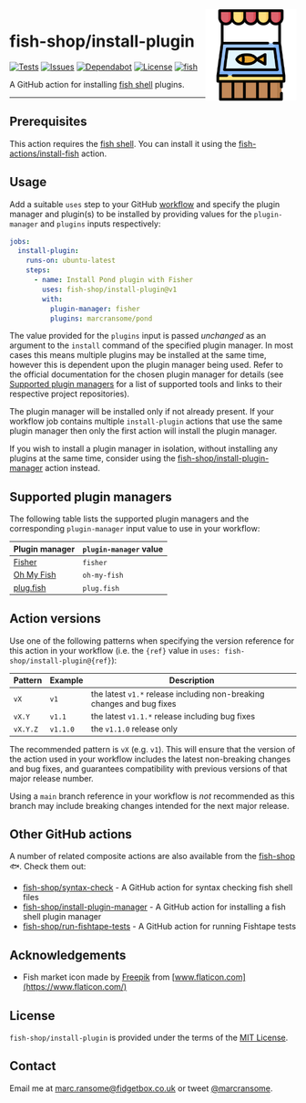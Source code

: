 <img alt="fish" src="images/fish-market.png" width="160" align="right">

# fish-shop/install-plugin

[![Tests](https://img.shields.io/github/workflow/status/fish-shop/install-plugin/tests?color=brightgreen&label=tests)](https://github.com/fish-shop/install-plugin/actions) [![Issues](https://img.shields.io/github/issues/fish-shop/install-plugin)](https://github.com/fish-shop/install-plugin/issues) [![Dependabot](https://img.shields.io/badge/dependabot-active-brightgreen.svg)](https://github.com/fish-shop/install-plugin/network/dependencies) [![License](https://img.shields.io/badge/license-MIT-blue)](https://opensource.org/licenses/mit-license.php) [![fish](https://img.shields.io/badge/fish-3.2.2-blue)](https://fishshell.com)

A GitHub action for installing [fish shell](https://fishshell.com) plugins.

<hr>

## Prerequisites

This action requires the [fish shell](https://fishshell.com). You can install it using the [fish-actions/install-fish](https://github.com/fish-actions/install-fish) action.

## Usage

Add a suitable `uses` step to your GitHub [workflow](https://docs.github.com/en/actions/reference/workflow-syntax-for-github-actions) and specify the plugin manager and plugin(s) to be installed by providing values for the `plugin-manager` and `plugins` inputs respectively:

```yaml
jobs:
  install-plugin:
    runs-on: ubuntu-latest
    steps:
      - name: Install Pond plugin with Fisher
        uses: fish-shop/install-plugin@v1
        with:
          plugin-manager: fisher
          plugins: marcransome/pond
```

The value provided for the `plugins` input is passed _unchanged_ as an argument to the `install` command of the specified plugin manager. In most cases this means multiple plugins may be installed at the same time, however this is dependent upon the plugin manager being used. Refer to the official documentation for the chosen plugin manager for details (see [Supported plugin managers](#supported-plugin-managers) for a list of supported tools and links to their respective project repositories).

The plugin manager will be installed only if not already present. If your workflow job contains multiple `install-plugin` actions that use the same plugin manager then only the first action will install the plugin manager.

If you wish to install a plugin manager in isolation, without installing any plugins at the same time, consider using the [fish-shop/install-plugin-manager](https://github.com/fish-shop/install-plugin-manager) action instead.

## Supported plugin managers

The following table lists the supported plugin managers and the corresponding `plugin-manager` input value to use in your workflow:

| Plugin manager                                         | `plugin-manager` value |
|--------------------------------------------------------|------------------------|
| [Fisher](https://github.com/jorgebucaran/fisher)       | `fisher`               |
| [Oh My Fish](https://github.com/oh-my-fish/oh-my-fish) | `oh-my-fish`           |
| [plug.fish](https://github.com/kidonng/plug.fish)      | `plug.fish`            |

## Action versions

Use one of the following patterns when specifying the version reference for this action in your workflow (i.e. the `{ref}` value in `uses: fish-shop/install-plugin@{ref}`):

| Pattern  | Example   | Description                                                            |
|----------|-----------|------------------------------------------------------------------------|
| `vX`     | `v1`      | the latest `v1.*` release including non-breaking changes and bug fixes |
| `vX.Y`   | `v1.1`    | the latest `v1.1.*` release including bug fixes                        |
| `vX.Y.Z` | `v1.1.0`  | the `v1.1.0` release only                                      |                

The recommended pattern is `vX` (e.g. `v1`). This will ensure that the version of the action used in your workflow includes the latest non-breaking changes and bug fixes, and guarantees compatibility with previous versions of that major release number.

Using a `main` branch reference in your workflow is _not_ recommended as this branch may include breaking changes intended for the next major release.

## Other GitHub actions

A number of related composite actions are also available from the [fish-shop](https://github.com/fish-shop) 🐟. Check them out:

* [fish-shop/syntax-check](https://github.com/fish-shop/syntax-check) - A GitHub action for syntax checking fish shell files
* [fish-shop/install-plugin-manager](https://github.com/fish-shop/install-plugin-manager) - A GitHub action for installing a fish shell plugin manager
* [fish-shop/run-fishtape-tests](https://github.com/fish-shop/run-fishtape-tests) - A GitHub action for running Fishtape tests

## Acknowledgements

* Fish market icon made by [Freepik](https://www.flaticon.com/authors/freepik) from [www.flaticon.com](https://www.flaticon.com/)

## License
`fish-shop/install-plugin` is provided under the terms of the [MIT License](https://opensource.org/licenses/mit-license.php).

## Contact
Email me at [marc.ransome@fidgetbox.co.uk](mailto:marc.ransome@fidgetbox.co.uk) or tweet [@marcransome](http://www.twitter.com/marcransome).
